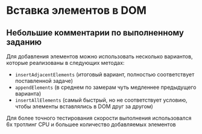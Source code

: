 # Вставка элементов в DOM

## Небольшие комментарии по выполненному заданию

Для добавления элементов можно использовать несколько вариантов, которые реализованы в следующих методах:

- `insertAdjacentElements` (итоговый вариант, полностью соответствует поставленной задаче)
- `appendElements` (в среднем по замерам чуть медленнее предыдущего варианта)
- `insertAllElements` (самый быстрый, но не соответствует условию, чтобы элементы вставлялись в DOM друг за другом)

Для более точного тестирования скорости выполнения использовался 6x тротлинг CPU и большее количество добавляемых элементов